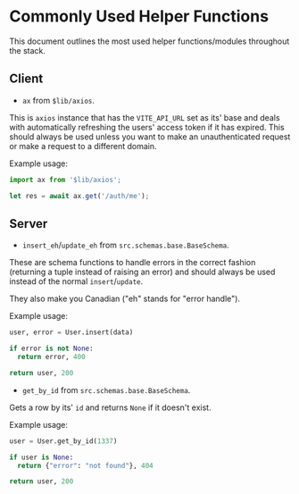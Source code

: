 # Commonly Used Helper Functions

This document outlines the most used helper functions/modules throughout the stack.

## Client

- `ax` from `$lib/axios`.

This is `axios` instance that has the `VITE_API_URL` set as its' base and deals with automatically refreshing the users' access token if it has expired. This should always be used unless you want to make an unauthenticated request or make a request to a different domain.

Example usage:

```javascript
import ax from '$lib/axios';

let res = await ax.get('/auth/me');
```

## Server

- `insert_eh`/`update_eh` from `src.schemas.base.BaseSchema`.

These are schema functions to handle errors in the correct fashion (returning a tuple instead of raising an error) and should always be used instead of the normal `insert`/`update`.

They also make you Canadian ("eh" stands for "error handle").

Example usage:

```python
user, error = User.insert(data)

if error is not None:
  return error, 400

return user, 200
```

- `get_by_id` from `src.schemas.base.BaseSchema`.

Gets a row by its' `id` and returns `None` if it doesn't exist.

Example usage:

```python
user = User.get_by_id(1337)

if user is None:
  return {"error": "not found"}, 404

return user, 200
```
